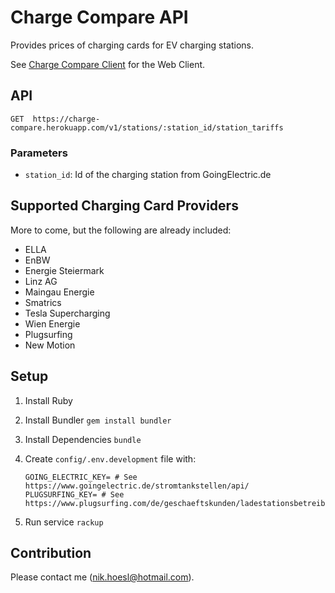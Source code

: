 # Charge Compare API

Provides prices of charging cards for EV charging stations.

See [Charge Compare Client](https://github.com/hoenic07/charge-compare-client) for the Web Client.

## API

`GET  https://charge-compare.herokuapp.com/v1/stations/:station_id/station_tariffs`

### Parameters

- `station_id`: Id of the charging station from GoingElectric.de

## Supported Charging Card Providers

More to come, but the following are already included:

- ELLA
- EnBW
- Energie Steiermark
- Linz AG
- Maingau Energie
- Smatrics
- Tesla Supercharging
- Wien Energie
- Plugsurfing
- New Motion

## Setup

1. Install Ruby
2. Install Bundler `gem install bundler`
3. Install Dependencies `bundle`
4. Create `config/.env.development` file with:
  
    ```
    GOING_ELECTRIC_KEY= # See https://www.goingelectric.de/stromtankstellen/api/
    PLUGSURFING_KEY= # See https://www.plugsurfing.com/de/geschaeftskunden/ladestationsbetreiber.html
    ```
5. Run service `rackup`


## Contribution

Please contact me (nik.hoesl@hotmail.com).

